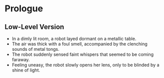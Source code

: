 # Prologue

## Low-Level Version

- In a dimly lit room, a robot layed dormant on a metallic table.
- The air was thick with a foul smell, accompanied by the clenching sounds of
  metal tongs.
- The robot suddenly sensed faint whispers that seemed to be coming faraway.
- Feeling uneasy, the robot slowly opens her lens, only to be blinded by a
  shine of light.

